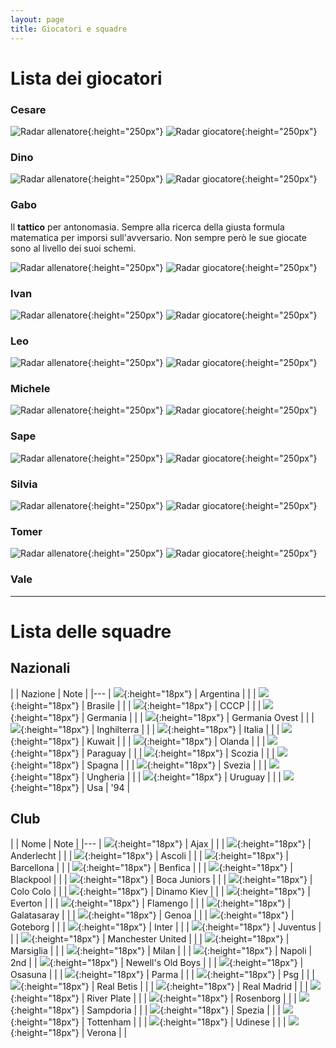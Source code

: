 ```yaml
---
layout: page
title: Giocatori e squadre
---
```


# Lista dei giocatori

### Cesare

![Radar allenatore](/res/cesare-coach.png){:height="250px"}
![Radar giocatore](/res/cesare-player.png){:height="250px"}

### Dino

![Radar allenatore](/res/dino-coach.png){:height="250px"}
![Radar giocatore](/res/dino-player.png){:height="250px"}

### Gabo

Il **tattico** per antonomasia. 
Sempre alla ricerca della giusta formula matematica per imporsi sull'avversario. 
Non sempre però le sue giocate sono al livello dei suoi schemi.

![Radar allenatore](/res/gabo-coach.png){:height="250px"}
![Radar giocatore](/res/gabo-player.png){:height="250px"}

### Ivan

![Radar allenatore](/res/ivan-coach.png){:height="250px"}
![Radar giocatore](/res/ivan-player.png){:height="250px"}

### Leo

![Radar allenatore](/res/leo-coach.png){:height="250px"}
![Radar giocatore](/res/leo-player.png){:height="250px"}

### Michele

![Radar allenatore](/res/michele-coach.png){:height="250px"}
![Radar giocatore](/res/michele-player.png){:height="250px"}

### Sape

![Radar allenatore](/res/sape-coach.png){:height="250px"}
![Radar giocatore](/res/sape-player.png){:height="250px"}

### Silvia

![Radar allenatore](/res/silvia-coach.png){:height="250px"}
![Radar giocatore](/res/silvia-player.png){:height="250px"}

### Tomer

![Radar allenatore](/res/tomer-coach.png){:height="250px"}
![Radar giocatore](/res/tomer-player.png){:height="250px"}

### Vale

---

# Lista delle squadre

## Nazionali

| | Nazione | Note |
|---
| ![](/thumb/argentina.png){:height="18px"} | Argentina | |
| ![](/thumb/brazil.png){:height="18px"} | Brasile | |
| ![](/thumb/cccp.png){:height="18px"} | CCCP | |
| ![](/thumb/germany.png){:height="18px"} | Germania | |
| ![](/thumb/wgermany.png){:height="18px"} | Germania Ovest | |
| ![](/thumb/england.png){:height="18px"} | Inghilterra | |
| ![](/thumb/italy.png){:height="18px"} | Italia | |
| ![](/thumb/kuwait.png){:height="18px"} | Kuwait | |
| ![](/thumb/netherlands.png){:height="18px"} | Olanda | |
| ![](/thumb/paraguay.png){:height="18px"} | Paraguay | |
| ![](/thumb/scottland.png){:height="18px"} | Scozia | |
| ![](/thumb/spain.png){:height="18px"} | Spagna | |
| ![](/thumb/sweden.png){:height="18px"} | Svezia | |
| ![](/thumb/hungary.png){:height="18px"} | Ungheria | |
| ![](/thumb/uruguay.png){:height="18px"} | Uruguay | |
| ![](/thumb/usa.png){:height="18px"} | Usa | '94 |


## Club

| | Nome | Note |
|---
| ![](/thumb/ajax.png){:height="18px"} | Ajax | |
| ![](/thumb/anderlecht.png){:height="18px"} | Anderlecht | |
| ![](/thumb/ascoli.png){:height="18px"} | Ascoli | |
| ![](/thumb/barca.png){:height="18px"} | Barcellona | |
| ![](/thumb/benfica.png){:height="18px"} | Benfica | |
| ![](/thumb/blackpool.png){:height="18px"} | Blackpool | |
| ![](/thumb/boca.png){:height="18px"} | Boca Juniors | |
| ![](/thumb/colo.png){:height="18px"} | Colo Colo | |
| ![](/thumb/dinamo.png){:height="18px"} | Dinamo Kiev | |
| ![](/thumb/everton.png){:height="18px"} | Everton | |
| ![](/thumb/flamengo.png){:height="18px"} | Flamengo | |
| ![](/thumb/galatasaray.png){:height="18px"} | Galatasaray | |
| ![](/thumb/genoa.png){:height="18px"} | Genoa | |
| ![](/thumb/goteborg.png){:height="18px"} | Goteborg | |
| ![](/thumb/inter.png){:height="18px"} | Inter | |
| ![](/thumb/juve.png){:height="18px"} | Juventus | |
| ![](/thumb/manutd.png){:height="18px"} | Manchester United | |
| ![](/thumb/marsiglia.png){:height="18px"} | Marsiglia | |
| ![](/thumb/milan.png){:height="18px"} | Milan | | 
| ![](/thumb/napoli.png){:height="18px"} | Napoli | 2nd |
| ![](/thumb/oldboys.png){:height="18px"} | Newell's Old Boys | |
| ![](/thumb/osasuna.png){:height="18px"} | Osasuna | |
| ![](/thumb/parma.png){:height="18px"} | Parma | |
| ![](/thumb/psg.png){:height="18px"} | Psg | |
| ![](/thumb/betis.png){:height="18px"} | Real Betis | |
| ![](/thumb/real.png){:height="18px"} | Real Madrid | |
| ![](/thumb/river.png){:height="18px"} | River Plate | |
| ![](/thumb/rosenborg.png){:height="18px"} | Rosenborg | |
| ![](/thumb/samp.png){:height="18px"} | Sampdoria | |
| ![](/thumb/spezia.png){:height="18px"} | Spezia | |
| ![](/thumb/tottenham.png){:height="18px"} | Tottenham | |
| ![](/thumb/udinese.png){:height="18px"} | Udinese | |
| ![](/thumb/verona.png){:height="18px"} | Verona | |






